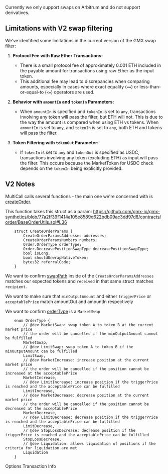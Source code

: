Currently we only support swaps on Arbitrum and do not support derivatives.

## Limitations with V2 swap filtering

We've identified some limitations in the current version of the GMX swap filter:

1. **Protocol Fee with Raw Ether Transactions:**
   - There is a small protocol fee of approximately 0.001 ETH included in the payable amount for transactions using raw Ether as the input token.
   - This additional fee may lead to discrepancies when comparing amounts, especially in cases where exact equality (`==`) or less-than-or-equal-to (`<=`) operators are used.

2. **Behavior with `amountIn` and `tokenIn` Parameters:**
   - When `amountIn` is specified and `tokenIn` is set to `any`, transactions involving any token will pass the filter, but ETH will not. This is due to the way the amount is compared when using ETH vs tokens. When `amountIn` is set to `any`, and `tokenIn` is set to `any`, both ETH and tokens will pass the filter.

3. **Token Filtering with `tokenOut` Parameter:**
   - If `tokenIn` is set to `any` and `tokenOut` is specified as USDC, transactions involving any token (excluding ETH) as input will pass the filter. This occurs because the MarketToken for USDC check depends on the `tokenIn` being explicitly provided.


## V2 Notes

MultiCall calls several functions - the main one we're concerned with is [createOrder](https://github.com/gmx-io/gmx-synthetics/blob/main/contracts/router/ExchangeRouter.sol#L170).

This function takes this struct as a param:
https://github.com/gmx-io/gmx-synthetics/blob/77a2ff39f1414a105e8589d622bdb09ac3dd97d8/contracts/order/BaseOrderUtils.sol#L36

```
    struct CreateOrderParams {
        CreateOrderParamsAddresses addresses;
        CreateOrderParamsNumbers numbers;
        Order.OrderType orderType;
        Order.DecreasePositionSwapType decreasePositionSwapType;
        bool isLong;
        bool shouldUnwrapNativeToken;
        bytes32 referralCode;
    }

```
We want to confirm [swapPath](https://github.com/gmx-io/gmx-synthetics/blob/77a2ff39f1414a105e8589d622bdb09ac3dd97d8/contracts/order/BaseOrderUtils.sol#L57C19-L57C27) inside of the `CreateOrderParamsAddresses` matches our expected tokens and `received` in that same struct matches `recipient`.

We want to make sure that `minOutputAmount` and either `triggerPrice` or `acceptablePrice` match amountOut and amountIn respectively

We want to confirm [orderType](https://github.com/gmx-io/gmx-synthetics/blob/77a2ff39f1414a105e8589d622bdb09ac3dd97d8/contracts/order/Order.sol) is a `MarketSwap`
```
    enum OrderType {
        // @dev MarketSwap: swap token A to token B at the current market price
        // the order will be cancelled if the minOutputAmount cannot be fulfilled
        MarketSwap,
        // @dev LimitSwap: swap token A to token B if the minOutputAmount can be fulfilled
        LimitSwap,
        // @dev MarketIncrease: increase position at the current market price
        // the order will be cancelled if the position cannot be increased at the acceptablePrice
        MarketIncrease,
        // @dev LimitIncrease: increase position if the triggerPrice is reached and the acceptablePrice can be fulfilled
        LimitIncrease,
        // @dev MarketDecrease: decrease position at the current market price
        // the order will be cancelled if the position cannot be decreased at the acceptablePrice
        MarketDecrease,
        // @dev LimitDecrease: decrease position if the triggerPrice is reached and the acceptablePrice can be fulfilled
        LimitDecrease,
        // @dev StopLossDecrease: decrease position if the triggerPrice is reached and the acceptablePrice can be fulfilled
        StopLossDecrease,
        // @dev Liquidation: allows liquidation of positions if the criteria for liquidation are met
        Liquidation
    }
```


Options Transaction Info
